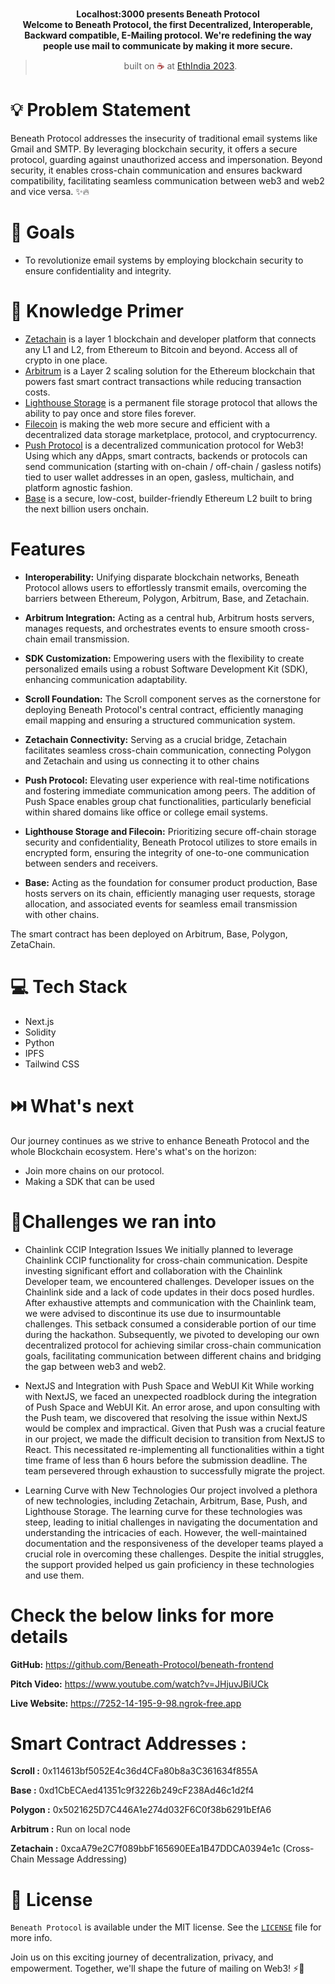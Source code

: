 <br>
<p align="center">
<b>Localhost:3000 presents Beneath Protocol
<br>
Welcome to Beneath Protocol, the first Decentralized, Interoperable, Backward compatible, E-Mailing protocol. We're redefining the way people use mail to communicate by making it more secure.
</b>
</p>
<blockquote align="center">built on <span style="color: #8b0000;">☕</span> at <a href="https://ethindia.co/">EthIndia 2023</a>.</blockquote>

# 💡  Problem Statement

Beneath Protocol addresses the insecurity of traditional email systems like Gmail and SMTP. By leveraging blockchain security, it offers a secure protocol, guarding against unauthorized access and impersonation. Beyond security, it enables cross-chain communication and ensures backward compatibility, facilitating seamless communication between web3 and web2 and vice versa. ✨🔥

# 💪 Goals

- To revolutionize email systems by employing blockchain security to ensure confidentiality and integrity.

# 🧠 Knowledge Primer

- [Zetachain](https://www.zetachain.com/) is a layer 1 blockchain and developer platform that connects any L1 and L2, from Ethereum to Bitcoin and beyond. Access all of crypto in one place.
- [Arbitrum](https://arbitrum.io/) is a Layer 2 scaling solution for the Ethereum blockchain that powers fast smart contract transactions while reducing transaction costs.
- [Lighthouse Storage](https://www.lighthouse.storage/) is a permanent file storage protocol that allows the ability to pay once and store files forever.
- [Filecoin](https://filecoin.io/) is making the web more secure and efficient with a decentralized data storage marketplace, protocol, and cryptocurrency.
- [Push Protocol](https://push.org/) is a decentralized communication protocol for Web3! Using which any dApps, smart contracts, backends or protocols can send communication (starting with on-chain / off-chain / gasless notifs) tied to user wallet addresses in an open, gasless, multichain, and platform agnostic fashion.
- [Base](https://base.org/) is a secure, low-cost, builder-friendly Ethereum L2 built to bring the next billion users onchain.



# Features

- **Interoperability:** Unifying disparate blockchain networks, Beneath Protocol allows users to effortlessly transmit emails, overcoming the barriers between Ethereum, Polygon, Arbitrum, Base, and Zetachain.
  
- **Arbitrum Integration:** Acting as a central hub, Arbitrum hosts servers, manages requests, and orchestrates events to ensure smooth cross-chain email transmission.

- **SDK Customization:** Empowering users with the flexibility to create personalized emails using a robust Software Development Kit (SDK), enhancing communication adaptability.

- **Scroll Foundation:** The Scroll component serves as the cornerstone for deploying Beneath Protocol's central contract, efficiently managing email mapping and ensuring a structured communication system.

- **Zetachain Connectivity:** Serving as a crucial bridge, Zetachain facilitates seamless cross-chain communication, connecting Polygon and Zetachain and using us connecting it to other chains

- **Push Protocol:** Elevating user experience with real-time notifications and fostering immediate communication among peers. The addition of Push Space enables group chat functionalities, particularly beneficial within shared domains like office or college email systems.

- **Lighthouse Storage and Filecoin:** Prioritizing secure off-chain storage security and confidentiality, Beneath Protocol utilizes  to store emails in encrypted form, ensuring the integrity of one-to-one communication between senders and receivers.

- **Base:** Acting as the foundation for consumer product production, Base hosts servers on its chain, efficiently managing user requests, storage allocation, and associated events for seamless email transmission with other chains.

The smart contract has been deployed on Arbitrum, Base, Polygon, ZetaChain.


# 💻 Tech Stack

- Next.js
- Solidity
- Python
- IPFS
- Tailwind CSS  

# ⏭️ What's next

Our journey continues as we strive to enhance Beneath Protocol and the whole Blockchain ecosystem. Here's what's on the horizon:
- Join more chains on our protocol.
- Making a SDK that can be used

# 🐛Challenges we ran into

- Chainlink CCIP Integration Issues
We initially planned to leverage Chainlink CCIP functionality for cross-chain communication. Despite investing significant effort and collaboration with the Chainlink Developer team, we encountered challenges. Developer issues on the Chainlink side and a lack of code updates in their docs posed hurdles. After exhaustive attempts and communication with the Chainlink team, we were advised to discontinue its use due to insurmountable challenges. This setback consumed a considerable portion of our time during the hackathon. Subsequently, we pivoted to developing our own decentralized protocol for achieving similar cross-chain communication goals, facilitating communication between different chains and bridging the gap between web3 and web2.

- NextJS and Integration with Push Space and WebUI Kit
While working with NextJS, we faced an unexpected roadblock during the integration of Push Space and WebUI Kit. An error arose, and upon consulting with the Push team, we discovered that resolving the issue within NextJS would be complex and impractical. Given that Push was a crucial feature in our project, we made the difficult decision to transition from NextJS to React. This necessitated re-implementing all functionalities within a tight time frame of less than 6 hours before the submission deadline. The team persevered through exhaustion to successfully migrate the project.

- Learning Curve with New Technologies
Our project involved a plethora of new technologies, including Zetachain, Arbitrum, Base, Push, and Lighthouse Storage. The learning curve for these technologies was steep, leading to initial challenges in navigating the documentation and understanding the intricacies of each. However, the well-maintained documentation and the responsiveness of the developer teams played a crucial role in overcoming these challenges. Despite the initial struggles, the support provided helped us gain proficiency in these technologies and use them.

# Check the below links for more details

**GitHub:**
https://github.com/Beneath-Protocol/beneath-frontend

**Pitch Video:**
https://www.youtube.com/watch?v=JHjuvJBiUCk

**Live Website:**
https://7252-14-195-9-98.ngrok-free.app


# Smart Contract Addresses :

**Scroll :** 0x114613bf5052E4c36d4CFa80b8a3C361634f855A

**Base :** 0xd1CbECAed41351c9f3226b249cF238Ad46c1d2f4

**Polygon :** 0x5021625D7C446A1e274d032F6C0f38b6291bEfA6

**Arbitrum :** Run on local node

**Zetachain :** 0xcaA79e2C7f089bbF165690EEa1B47DDCA0394e1c (Cross-Chain Message Addressing)

# 📜 License

`Beneath Protocol` is available under the MIT license. See the [`LICENSE`](https://opensource.org/license/mit/) file for more info.

Join us on this exciting journey of decentralization, privacy, and empowerment. Together, we'll shape the future of mailing on Web3! ⚡🚀
